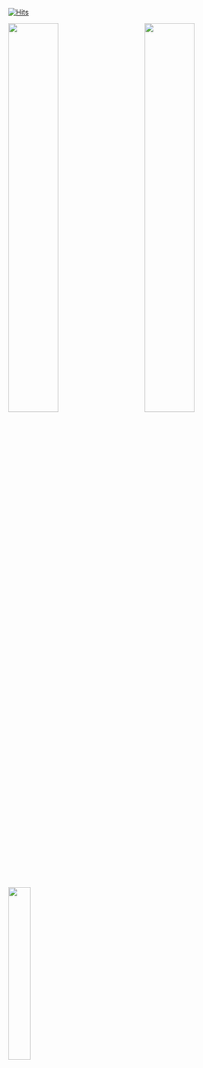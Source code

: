 <p>
  
[![Hits](https://hits.seeyoufarm.com/api/count/incr/badge.svg?url=https%3A%2F%2Fgithub.com%2FREKA-DEV&count_bg=%2399B7DC&title_bg=%23555555&icon=&icon_color=%23E7E7E7&title=visit&edge_flat=false)](https://hits.seeyoufarm.com)

<img src="https://github-profile-trophy.vercel.app/?username=REKA-DEV&theme=chalk&row=2&column=3&margin-w=20&margin-h=20" align="right" width="45%"/>

<img src="https://github-readme-stats.vercel.app/api?username=REKA-DEV&theme=dracula" width="45%"/>

<img src="https://github-readme-stats.vercel.app/api/top-langs/?username=REKA-DEV" width="30%" height="30%"/>

</p>
